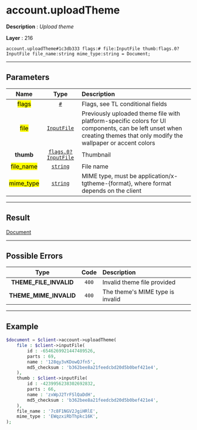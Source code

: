 # account.uploadTheme

**Description** : *Upload theme*

**Layer** : 216

```tl
account.uploadTheme#1c3db333 flags:# file:InputFile thumb:flags.0?InputFile file_name:string mime_type:string = Document;
```

---

## Parameters

| Name | Type | Description |
| :---: | :---: | :--- |
| <mark>flags</mark> | [`#`](type/#) | Flags, see TL conditional fields |
| <mark>file</mark> | [`InputFile`](type/InputFile) | Previously uploaded theme file with platform-specific colors for UI components, can be left unset when creating themes that only modify the wallpaper or accent colors |
| **thumb** | [`flags.0?InputFile`](type/InputFile) | Thumbnail |
| <mark>file_name</mark> | [`string`](type/string) | File name |
| <mark>mime_type</mark> | [`string`](type/string) | MIME type, must be application/x-tgtheme-{format}, where format depends on the client |

---

## Result

[Document](type/Document)

---

## Possible Errors

| Type | Code | Description |
| :---: | :---: | :--- |
| **THEME_FILE_INVALID** | `400` | Invalid theme file provided |
| **THEME_MIME_INVALID** | `400` | The theme's MIME type is invalid |

---

## Example

```php
$document = $client->account->uploadTheme(
	file : $client->inputFile(
		id : -6546269921447489526,
		parts : 69,
		name : '128qy3vKDowQJfn5',
		md5_checksum : 'b362bee8a21feedcbd20d5b0bef421e4',
	),
	thumb : $client->inputFile(
		id : -4239956238302692832,
		parts : 66,
		name : 'zxWpJ2TrFSlQaDdH',
		md5_checksum : 'b362bee8a21feedcbd20d5b0bef421e4',
	),
	file_name : '7c8F1NGV2JgiHRlE',
	mime_type : 'EWqzxiRbThpkc16K',
);
```